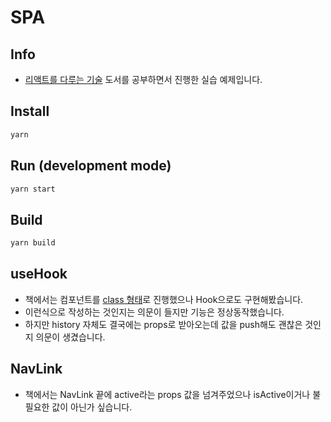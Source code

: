 # SPA

## Info

- [리액트를 다루는 기술](https://search.daum.net/search?w=bookpage&bookId=5056576&tab=introduction&DA=LB2&q=%EB%A6%AC%EC%95%A1%ED%8A%B8%EB%A5%BC%20%EB%8B%A4%EB%A3%A8%EB%8A%94%20%EA%B8%B0%EC%88%A0) 도서를 공부하면서 진행한 실습 예제입니다.

## Install

```bash
yarn
```

## Run (development mode)

```bash
yarn start
```

## Build

```bash
yarn build
```

## useHook

- 책에서는 컴포넌트를 [class 형태](https://github.com/Sotaneum/study-react-spa/commit/5535b0884564d1e3b2f643a0ef73df0ffa398ae9)로 진행했으나 Hook으로도 구현해봤습니다.
- 이런식으로 작성하는 것인지는 의문이 들지만 기능은 정상동작했습니다.
- 하지만 history 자체도 결국에는 props로 받아오는데 값을 push해도 괜찮은 것인지 의문이 생겼습니다.

## NavLink

- 책에서는 NavLink 끝에 active라는 props 값을 넘겨주었으나 isActive이거나 불필요한 값이 아닌가 싶습니다.
